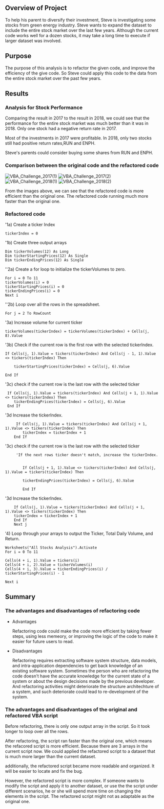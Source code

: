 
## Overview of Project

To help his parent to diversify their investment, Steve is investigating some stocks from green energy industry. 
Steve wants to expand the dataset to include the entire stock market over the last few years. Although the current code works well for a dozen stocks, it may take a long time to execute if larger dataset was involved. 
 
## Purpose

The purpose of this analysis is to refactor the given code, and improve the efficiency of the give code. So Steve could apply this code to the data from the entire stock market over the past few years. 


## Results

### Analysis for Stock Performance 

Comparing the result in 2017 to the result in 2018, we could see that the performance for the entire stock market was much better than it was in 2018. Only one stock had a negative return rate in 2017. 

Most of the investments in 2017 were profitable. In 2018, only two stocks still had positive return rates,RUN and ENPH. 

Steve's parents could consider buying some shares from RUN and ENPH. 

### Comparison between the original code and the refactored code


![VBA_Challenge_2017(1)](https://user-images.githubusercontent.com/88631769/132997899-58a69c83-5107-47ae-9a08-c1b632995022.png)
![VBA_Challenge_2017(2)](https://user-images.githubusercontent.com/88631769/132997900-a0adf489-d82a-4825-af07-bc6d0beb29dd.png)
![VBA_Challenge_2018(1)](https://user-images.githubusercontent.com/88631769/132997901-dfc03a4b-e59e-4545-8eff-60c14f8a3d15.png)
![VBA_Challenge_2018(2)](https://user-images.githubusercontent.com/88631769/132997905-387c851d-8ae7-42c7-aa37-3023de0ca443.png)

From the images above, we can see that the refactored code is more efficient than the original one. The refactored code running much more faster than the original one. 

### Refactored code 

  '1a) Create a ticker Index
    
    tickerIndex = 0
     
  '1b) Create three output arrays
    
    Dim tickerVolumes(12) As Long
    Dim tickerStartingPrices(12) As Single
    Dim tickerEndingPrices(12) As Single
    
    
  ''2a) Create a for loop to initialize the tickerVolumes to zero.
    
    For i = 0 To 11
    tickerVolumes(i) = 0
    tickerStartingPrices(i) = 0
    tickerEndingPrices(i) = 0
    Next i
    
        
   ''2b) Loop over all the rows in the spreadsheet.

    For j = 2 To RowCount
   
   '3a) Increase volume for current ticker
    
    tickerVolumes(tickerIndex) = tickerVolumes(tickerIndex) + Cells(j, 8).Value
    
   
   '3b) Check if the current row is the first row with the selected tickerIndex.
  
    
    If Cells(j, 1).Value = tickers(tickerIndex) And Cells(j - 1, 1).Value <> tickers(tickerIndex) Then
        
        tickerStartingPrices(tickerIndex) = Cells(j, 6).Value
    
    End If
    
   '3c) check if the current row is the last row with the selected ticker
    
    
     If Cells(j, 1).Value = tickers(tickerIndex) And Cells(j + 1, 1).Value <> tickers(tickerIndex) Then
        tickerEndingPrices(tickerIndex) = Cells(j, 6).Value
     End If

   '3d Increase the tickerIndex.

         If Cells(j, 1).Value = tickers(tickerIndex) And Cells(j + 1, 1).Value <> tickers(tickerIndex) Then
            tickerIndex = tickerIndex + 1
        End If


        
   '3c) check if the current row is the last row with the selected ticker

         'If the next rows ticker doesn't match, increase the tickerIndex.
        
            
            If Cells(j + 1, 1).Value <> tickers(tickerIndex) And Cells(j, 1).Value = tickers(tickerIndex) Then
             
            tickerEndingPrices(tickerIndex) = Cells(j, 6).Value
            
            End If
            

   '3d Increase the tickerIndex.
      
            
        If Cells(j, 1).Value = tickers(tickerIndex) And Cells(j + 1, 1).Value <> tickers(tickerIndex) Then
        tickerIndex = tickerIndex + 1
        End If
        Next j
    
   '4) Loop through your arrays to output the Ticker, Total Daily Volume, and Return.
    
    Worksheets("All Stocks Analysis").Activate
    For i = 0 To 11
    
    Cells(4 + i, 1).Value = tickers(i)
    Cells(4 + i, 2).Value = tickerVolumes(i)
    Cells(4 + i, 3).Value = tickerEndingPrices(i) / tickerStartingPrices(i) - 1
    
    Next i

## Summary 

### The advantages and disadvantages of refactoring code 

- Advantages
  
    Refactoring code could make the code more efficient by taking fewer steps, using less memeory, or improving the logic of the code to make it easier for future users to read. 

- Disadvantages 

    Refactoring requires extracting software system structure, data models, and intra-application dependencies to get back knowledge of an existing software system. Sometimes the person who are refactoring the code doesn't have the accurate knowledge for the current state of a system or about the design decisions made by the previous developer. And refactoring activities might deteriorate the structure architechture of a system, and such deteriorate could lead to re-development of the system. 

### The advantages and disadvantages of the original and refactored VBA script

  Before refactoring, there is only one output array in the script. So it took longer to loop over all the rows.

  After refactoring, the script ran faster than the original one, which means the refacored script is more efficient. Because there are 3 arrays in the current script now. We could applied the refactored script to a dataset that is much more larger than the current dataset. 

  additionally, the refactored script became more readable and organized. It will be easier to locate and fix the bug. 

  However, the refactored script is more complex. If someone wants to modify the script and apply it to another dataset, or use the the script under different scenarios, he or she will spend more time on changing the elements in the script. The refactored script might not as adaptable as the original one.  



    

 

